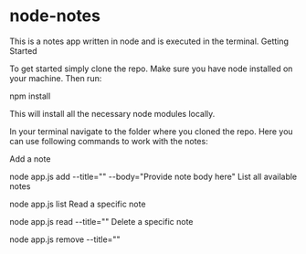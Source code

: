 # node-notes
This is a notes app written in node and is executed in the terminal.
Getting Started

To get started simply clone the repo. Make sure you have node installed on your machine. Then run:

npm install

This will install all the necessary node modules locally.

In your terminal navigate to the folder where you cloned the repo. Here you can use following commands to work with the notes:

Add a note

node app.js add --title="<your title here>" --body="Provide note body here"
List all available notes
  
node app.js list 
Read a specific note

node app.js read --title="<provide note title here>"
Delete a specific note
  
node app.js remove --title="<provide note title here>"
